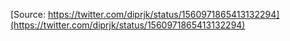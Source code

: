 [Source: https://twitter.com/diprjk/status/1560971865413132294](https://twitter.com/diprjk/status/1560971865413132294)
